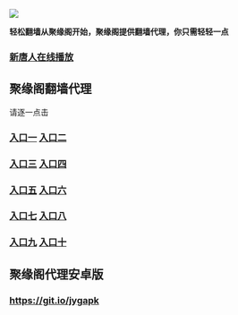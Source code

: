 
![](https://raw.githubusercontent.com/hao369/a/master/j.jpg)

**轻松翻墙从聚缘阁开始，聚缘阁提供翻墙代理，你只需轻轻一点**

###  [新唐人在线播放](https://40z00uhnp1.execute-api.us-east-2.amazonaws.com/xtr)

## 聚缘阁翻墙代理 

请逐一点击

### **[入口一](https://0zpzup6k8i.execute-api.ap-northeast-2.amazonaws.com/811)** **[入口二](https://0zpzup6k8i.execute-api.ap-northeast-2.amazonaws.com/811)**

### **[入口三](https://s3-ap-southeast-1.amazonaws.com/jyg4/jyg.html)**  **[入口四](https://s3-ap-northeast-1.amazonaws.com/jyg9/jyg.html)**

### **[入口五](https://s3.ap-south-1.amazonaws.com/jyg5/jyg.html)**  **[入口六](https://s3-us-west-2.amazonaws.com/jyg7/jyg.html)**


###  **[入口七](https://s3-us-west-1.amazonaws.com/jyg6/jyg.html)**  **[入口八](https://s3-eu-west-1.amazonaws.com/jyg8/jyg.html)**


###  **[入口九](https://s3.eu-central-1.amazonaws.com/jyg3/jyg.html)**  **[入口十](https://s3-ap-southeast-2.amazonaws.com/jyg1/jyg.html)**

##  聚缘阁代理安卓版

### https://git.io/jygapk


